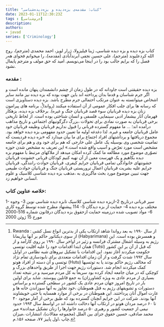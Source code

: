 ```yaml
---
title: "کتاب: مقدمه‌ی بزه‌دیده و بزه‌دیده‌شناسی"
date: 2023-01-11T12:30:23Z
tags : [جرم‌شناسی]
description: 
authors:
- javad
series: ['Criminology']
---
```


کتاب بزه دیده و بزه دیده شناسی، ژینا فیلیزولا، ژرار لوپز، احمد محمدی (مترجم)، روح الله کردعلیوند (مترجم)، علی حسین نجفی ابرندآبادی (مقدمه)، را میخوانم فحوای هەر فصل را که برایم جالب بود را در اینجا می‌نویسم. امید که حق مولف و مترجم پایمال نشود.

### مقدمه :

بزه دیده حقیقتی است جاودانه که در طول زمان از چشم دانشمندان پنهان مانده است و اگر جرم شناسان و قدما بدان پرداخته اند باین جهت بوده که بزه دیده نیز مانند سایر اشخاص میتوانسته به عنوان مرتکب احتمالی جرم مطرح باشد. بزه دیده دستاویزی است که رسانه ها برای جلب افکار عمومی از آن استفاده میکنند (رواندا[^1]، برنامه های پیرامون زنان بزه دیده قربانیان سوء قصد قربانیان جنگ و غیره). برخلاف بزه دیده، بزهکار قهرمان آثار بیشمار ادبی سینمایی، فلسفی و انسان شناختی بوده است. از لحاظ تاریخی برخی قربانیان به صورت نمادی برای تحولات ،بزرگ دگرگونیهای اجتماعی و تاریخ مذاهب درآمده اند؛ ... ما مفهوم گسترده قربانی را قبول نداریم قربانیان وظیفه قربانیان خود عامل قربانیان جامعه و غیره. لذا دغدغه اولیه ما تعيين حدود مفهومی بزه دیده خواهد بود. مجموع دریافتها و برداشتهای افراد اجتماع برای ما بیان میدارد که «بزه دیده فردیست که تمامیت شخصی وی بوسیله یک عامل علی خارجی که هم برای خود وی و هم برای جامعه مشخص است مورد تعرّض و آسیب واقع شده است.» این تعریف به مشخص شدن حوزه تصوّری موضوع مورد مطالعه ما کمک کرده امکان میدهد از ملاکهای مرتبط با مفهوم بزه دیده بکاهیم و یک فهرست معین از آن تهیه کنیم کودکان قربانی خشونت قربانیان خشونتهای خانوادگی تمامی قربانیان جرایم کیفری، قربانیان حوادث رانندگی، قربانیان جرایم علیه بشریت قربانیانِ اعمال تروریستی قربانیان جنگ و قربانیان حوادث طبیعی جهت تبیین موضوع مورد بحث ماگریزی به ،مذهب بزه دیده شناسی کلاسیک و علوم انسانی خواهیم زد.

### خلاصه عناوین کتاب:

1- سیر قربانی درتاریخ
2-ازبزه دیده شناسی کلاسیک تابزه دیده شناسی نوین
3- وجوه مختلف بزه دیده
4- حمایت از بزه دیدگان
5- 114 پیشنهاد مطرح شده توسط گروه کاری
6- مواد تصویب شده درزمینه حمایت ازحقوق بزه دیدگان درقانون شماره 516-2000 مورخ 15 ژوئن 2000
 
 
[^1]: Rwanda : از سال ۱۹۹۰ به بعد رواندا شاهد ارتکاب یکی از بدترین انواع نسل کشی از سوی دیکتاتور حاکم بر آنها بیاریمانا (Habyarimana) و همسرش بوده است. این رژیم به وسیله اشغال مشترک فرانسه و زئیر در اواخر سال ۱۹۹۰ بر روی کارآمد و از همان ابتدا اقدامات خود را علیه اقلیت توتسی (Tutsi) که قبل از آن بر این کشور حکومت میکردند آغاز نمود. این اقدامات با تشکیل نیروهای شبه نظامی در اوایل سال ۱۹۹۲ شدت گرفت و از آن زمان اقدامات متعددی برای نابودسازی تمام نژاد توتسی و آن
دسته از افراد هوتو (Hutu) که مخالف رژیم حاکم بودند یا به توتسیها کمک میکردند انجام شد. دستورات رژیم جهت اجرا از طریق واحدهای بزرگ و کوچکی که در میان جامعه ایجاد کرده بود سریعاً به کل مردم میرسید و در نتیجه تعداد بسیاری از مردم عادی به ویژه کشاورزان) به جمع قاتلین پیوستند. شاید برای اولین بار در تاریخ امروز جهان مردم عادی یک کشور در سطحی گسترده و براساس دستورات و تشویقهای رژیم به قتل هموطنان ،خود تجاوز به آنها سوزاندن خانه ها و غارت اموال آنان پرداختند. این هموطنان در برخی از موارد همسایه یا حتی خویشاوند آنها بودند. شرکت در این جرایم آنچنان گسترده بود که طبق برخی از آمار موجود ۴۰ تا ۶۰ درصد مردان هوتو در ارتکاب آنها دخالت داشته اند در اواسط سال ۱۹۹۴ حدود نیمی از جمعیت کشور و رهبری ۵۰ درصد خانوارها را زنان تشکیل میدادند»
 میر محمد صادقی، حسین حقوق جزای بین الملل (مجموعه مقالات)، انتشارات ،میزان چاپ ،اول پاییز ۷۷، صفحه ۱۵۶.م.
